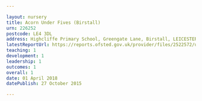 ```yaml
---

layout: nursery
title: Acorn Under Fives (Birstall)
urn: 226252
postcode: LE4 3DL
address: Highcliffe Primary School, Greengate Lane, Birstall, LEICESTER, LE4 3DL
latestReportUrl: https://reports.ofsted.gov.uk/provider/files/2522572/urn/226252.pdf
teaching: 1
development: 1
leadership: 1
outcomes: 1
overall: 1
date: 01 April 2018 
datePublish: 27 October 2015

---
```

